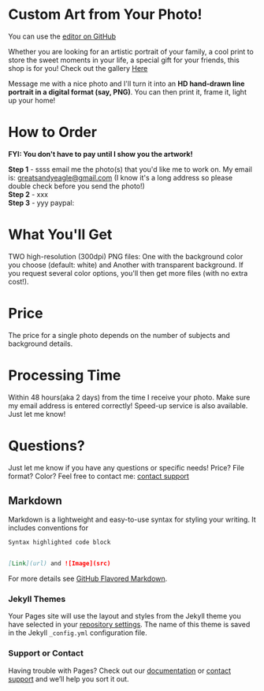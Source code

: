 # Custom Art from Your Photo!

You can use the [editor on GitHub](https://github.com/greatsandyeagle/sdart.github.io/edit/gh-pages/index.md) 

Whether you are looking for an artistic portrait of your family, a cool print to store the sweet moments in your life, a special gift for your friends, this shop is for you! Check out the gallery [Here](https://jekyllrb.com/)

Message me with a nice photo and I'll turn it into an **HD hand-drawn line portrait in a digital format (say, PNG)**. You can then print it, frame it, light up your home!

# How to Order

**FYI: You don't have to pay until I show you the artwork!**

**Step 1** - ssss email me the photo(s) that you'd like me to work on. My email is: greatsandyeagle@gmail.com  (I know it's a long address so please double check before you send the photo!)    
**Step 2** - xxx    
**Step 3** - yyy  paypal:

# What You'll Get
TWO high-resolution (300dpi) PNG files: One with the background color you choose (default: white) and Another with transparent background. 
If you request several color options, you'll then get more files (with no extra cost!).

# Price
The price for a single photo depends on the number of subjects and background details.

# Processing Time
Within 48 hours(aka 2 days) from the time I receive your photo. Make sure my email address is entered correctly!
Speed-up service is also available. Just let me know!

# Questions?
Just let me know if you have any questions or specific needs! Price? File format? Color? Feel free to contact me:
[contact support](https://github.com/contact)

## Markdown

Markdown is a lightweight and easy-to-use syntax for styling your writing. It includes conventions for

```markdown
Syntax highlighted code block


[Link](url) and ![Image](src)
```

For more details see [GitHub Flavored Markdown](https://guides.github.com/features/mastering-markdown/).

### Jekyll Themes

Your Pages site will use the layout and styles from the Jekyll theme you have selected in your [repository settings](https://github.com/greatsandyeagle/sdart.github.io/settings). The name of this theme is saved in the Jekyll `_config.yml` configuration file.

### Support or Contact

Having trouble with Pages? Check out our [documentation](https://docs.github.com/categories/github-pages-basics/) or [contact support](https://github.com/contact) and we’ll help you sort it out.
